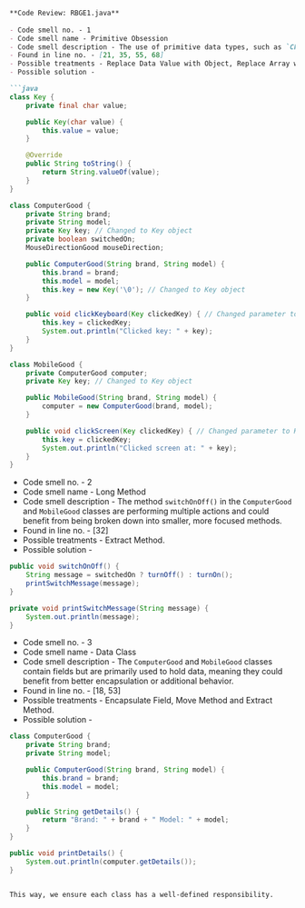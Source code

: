 ```markdown
**Code Review: RBGE1.java**
  
- Code smell no. - 1
- Code smell name - Primitive Obsession
- Code smell description - The use of primitive data types, such as `Character`, instead of defining classes that represent domain concepts, which makes the code less expressive and maintainable.
- Found in line no. - [21, 35, 55, 68]
- Possible treatments - Replace Data Value with Object, Replace Array with Object, Introduce Parameter Object.
- Possible solution - 

```java
class Key {
    private final char value;

    public Key(char value) {
        this.value = value;
    }

    @Override
    public String toString() {
        return String.valueOf(value);
    }
}

class ComputerGood {
    private String brand;
    private String model;
    private Key key; // Changed to Key object
    private boolean switchedOn;
    MouseDirectionGood mouseDirection;

    public ComputerGood(String brand, String model) {
        this.brand = brand;
        this.model = model;
        this.key = new Key('\0'); // Changed to Key object
    }

    public void clickKeyboard(Key clickedKey) { // Changed parameter to Key object
        this.key = clickedKey;
        System.out.println("Clicked key: " + key);
    }
}

class MobileGood {
    private ComputerGood computer;
    private Key key; // Changed to Key object

    public MobileGood(String brand, String model) {
        computer = new ComputerGood(brand, model);
    }

    public void clickScreen(Key clickedKey) { // Changed parameter to Key object
        this.key = clickedKey;
        System.out.println("Clicked screen at: " + key);
    }
}
```

- Code smell no. - 2
- Code smell name - Long Method
- Code smell description - The method `switchOnOff()` in the `ComputerGood` and `MobileGood` classes are performing multiple actions and could benefit from being broken down into smaller, more focused methods.
- Found in line no. - [32]
- Possible treatments - Extract Method.
- Possible solution -

```java
public void switchOnOff() {
    String message = switchedOn ? turnOff() : turnOn();
    printSwitchMessage(message);
}

private void printSwitchMessage(String message) {
    System.out.println(message);
}
```

- Code smell no. - 3
- Code smell name - Data Class
- Code smell description - The `ComputerGood` and `MobileGood` classes contain fields but are primarily used to hold data, meaning they could benefit from better encapsulation or additional behavior.
- Found in line no. - [18, 53]
- Possible treatments - Encapsulate Field, Move Method and Extract Method.
- Possible solution - 

```java
class ComputerGood {
    private String brand;
    private String model;

    public ComputerGood(String brand, String model) {
        this.brand = brand;
        this.model = model;
    }

    public String getDetails() {
        return "Brand: " + brand + " Model: " + model;
    }
}
```
```java
public void printDetails() {
    System.out.println(computer.getDetails());
}
```
``` 

This way, we ensure each class has a well-defined responsibility.
```